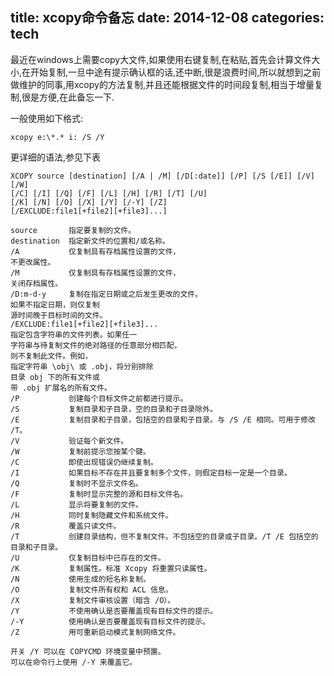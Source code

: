 title: xcopy命令备忘
date: 2014-12-08
categories: tech
---

最近在windows上需要copy大文件,如果使用右键复制,在粘贴,首先会计算文件大小,在开始复制,一旦中途有提示确认框的话,还中断,很是浪费时间,所以就想到之前做维护的同事,用xcopy的方法复制,并且还能根据文件的时间段复制,相当于增量复制,很是方便,在此备忘一下.

<!--more-->

一般使用如下格式:

```
xcopy e:\*.* i: /S /Y
```

更详细的语法,参见下表

```
XCOPY source [destination] [/A | /M] [/D[:date]] [/P] [/S [/E]] [/V] [/W]
[/C] [/I] [/Q] [/F] [/L] [/H] [/R] [/T] [/U]
[/K] [/N] [/O] [/X] [/Y] [/-Y] [/Z]
[/EXCLUDE:file1[+file2][+file3]...]

source       指定要复制的文件。
destination  指定新文件的位置和/或名称。
/A           仅复制具有存档属性设置的文件，
不更改属性。
/M           仅复制具有存档属性设置的文件，
关闭存档属性。
/D:m-d-y     复制在指定日期或之后发生更改的文件。
如果不指定日期，则仅复制
源时间晚于目标时间的文件。
/EXCLUDE:file1[+file2][+file3]...
指定包含字符串的文件列表。如果任一
字符串与待复制文件的绝对路径的任意部分相匹配，
则不复制此文件。例如，
指定字符串 \obj\ 或 .obj，将分别排除
目录 obj 下的所有文件或
带 .obj 扩展名的所有文件。
/P           创建每个目标文件之前都进行提示。
/S           复制目录和子目录，空的目录和子目录除外。
/E           复制目录和子目录，包括空的目录和子目录。与 /S /E 相同。可用于修改 /T。
/V           验证每个新文件。
/W           复制前提示您按某个键。
/C           即使出现错误仍继续复制。
/I           如果目标不存在并且要复制多个文件，则假定目标一定是一个目录。
/Q           复制时不显示文件名。
/F           复制时显示完整的源和目标文件名。
/L           显示将要复制的文件。
/H           同时复制隐藏文件和系统文件。
/R           覆盖只读文件。
/T           创建目录结构，但不复制文件。不包括空的目录或子目录。/T /E 包括空的目录和子目录。
/U           仅复制目标中已存在的文件。
/K           复制属性。标准 Xcopy 将重置只读属性。
/N           使用生成的短名称复制。
/O           复制文件所有权和 ACL 信息。
/X           复制文件审核设置（暗含 /O）。
/Y           不使用确认是否要覆盖现有目标文件的提示。
/-Y          使用确认是否要覆盖现有目标文件的提示。
/Z           用可重新启动模式复制网络文件。

开关 /Y 可以在 COPYCMD 环境变量中预置。
可以在命令行上使用 /-Y 来覆盖它。
```

